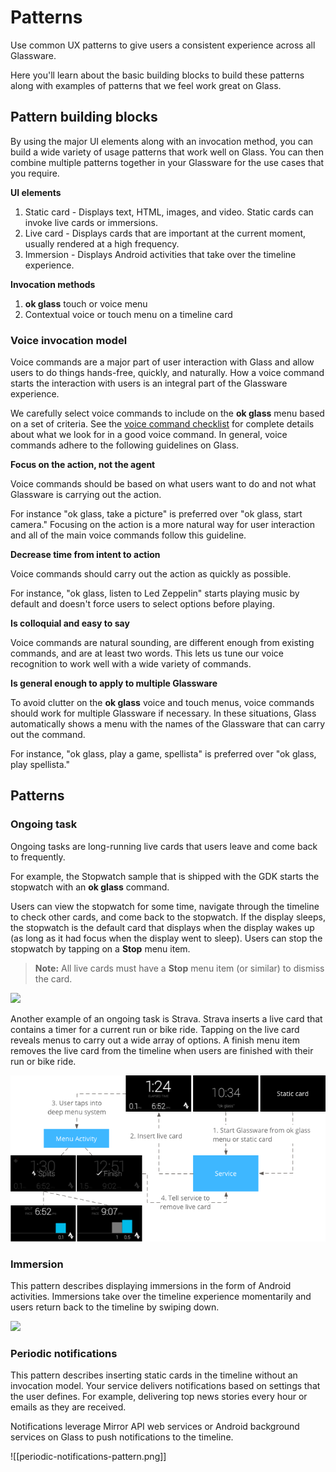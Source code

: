 # Patterns

Use common UX patterns to give users a consistent experience across all Glassware.

Here you'll learn about the basic building blocks to build these patterns along with examples of patterns that we feel work great on Glass.

## Pattern building blocks

By using the major UI elements along with an invocation method, you can build a wide variety of usage patterns that work well on Glass. You can then combine multiple patterns together in your Glassware for the use cases that you require.

**UI elements**

1.  Static card - Displays text, HTML, images, and video. Static cards can invoke live cards or immersions.
2.  Live card - Displays cards that are important at the current moment, usually rendered at a high frequency.
3.  Immersion - Displays Android activities that take over the timeline experience.

**Invocation methods**

1.  **ok glass** touch or voice menu
2.  Contextual voice or touch menu on a timeline card

### Voice invocation model

Voice commands are a major part of user interaction with Glass and allow users to do things hands-free, quickly, and naturally. How a voice command starts the interaction with users is an integral part of the Glassware experience.

We carefully select voice commands to include on the **ok glass** menu based on a set of criteria. See the [voice command checklist](https://developers.google.com/glass/distribute/voice-checklist) for complete details about what we look for in a good voice command. In general, voice commands adhere to the following guidelines on Glass.

**Focus on the action, not the agent**

Voice commands should be based on what users want to do and not what Glassware is carrying out the action.

For instance "ok glass, take a picture" is preferred over "ok glass, start camera." Focusing on the action is a more natural way for user interaction and all of the main voice commands follow this guideline.

**Decrease time from intent to action**

Voice commands should carry out the action as quickly as possible.

For instance, "ok glass, listen to Led Zeppelin" starts playing music by default and doesn't force users to select options before playing.

**Is colloquial and easy to say**

Voice commands are natural sounding, are different enough from existing commands, and are at least two words. This lets us tune our voice recognition to work well with a wide variety of commands.

**Is general enough to apply to multiple Glassware**

To avoid clutter on the **ok glass** voice and touch menus, voice commands should work for multiple Glassware if necessary. In these situations, Glass automatically shows a menu with the names of the Glassware that can carry out the command.

For instance, "ok glass, play a game, spellista" is preferred over "ok glass, play spellista."

## Patterns

### Ongoing task

Ongoing tasks are long-running live cards that users leave and come back to frequently.

For example, the Stopwatch sample that is shipped with the GDK starts the stopwatch with an **ok glass** command.

Users can view the stopwatch for some time, navigate through the timeline to check other cards, and come back to the stopwatch. If the display sleeps, the stopwatch is the default card that displays when the display wakes up (as long as it had focus when the display went to sleep). Users can stop the stopwatch by tapping on a **Stop** menu item.

> **Note:** All live cards must have a **Stop** menu item (or similar) to dismiss the card.

![](passive-ongoing-pattern.png)

Another example of an ongoing task is Strava. Strava inserts a live card that contains a timer for a current run or bike ride. Tapping on the live card reveals menus to carry out a wide array of options. A finish menu item removes the live card from the timeline when users are finished with their run or bike ride.

![](./static/active-ongoing-pattern.png)

### Immersion

This pattern describes displaying immersions in the form of Android activities. Immersions take over the timeline experience momentarily and users return back to the timeline by swiping down.

![](immersion-pattern.png)

### Periodic notifications

This pattern describes inserting static cards in the timeline without an invocation model. Your service delivers notifications based on settings that the user defines. For example, delivering top news stories every hour or emails as they are received.

Notifications leverage Mirror API web services or Android background services on Glass to push notifications to the timeline.

![[periodic-notifications-pattern.png]]

